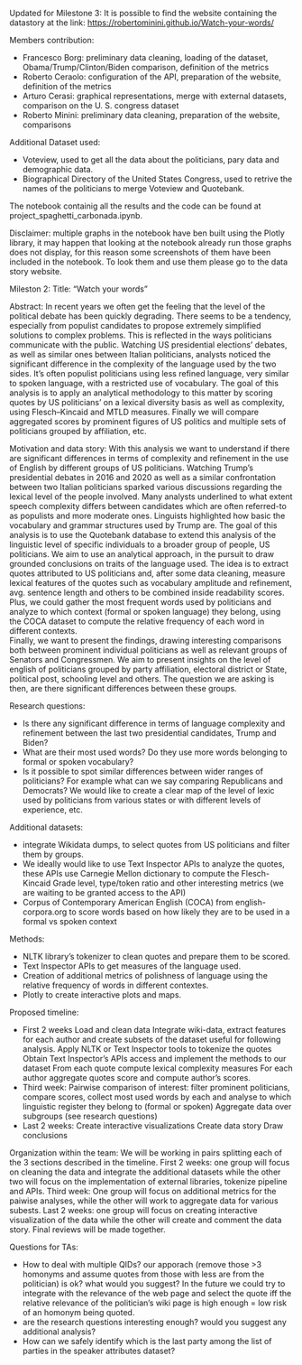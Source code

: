 Updated for Milestone 3:
It is possible to find the website containing the datastory at the link: https://robertominini.github.io/Watch-your-words/

Members contribution:
- Francesco Borg: preliminary data cleaning, loading of the dataset, Obama/Trump/Clinton/Biden comparison, definition of the metrics
- Roberto Ceraolo: configuration of the API, preparation of the website, definition of the metrics
- Arturo Cerasi: graphical representations, merge with external datasets, comparison on the U. S. congress dataset
- Roberto Minini: preliminary data cleaning, preparation of the website, comparisons

Additional Dataset used:
- Voteview, used to get all the data about the politicians, pary data and demographic data.
- Biographical Directory of the United States Congress, used to retrive the names of the politicians to merge Voteview and Quotebank.

The notebook containig all the results and the code can be found at project_spaghetti_carbonada.ipynb.

Disclaimer: multiple graphs in the notebook have ben built using the Plotly library, it may happen that looking at the notebook already run those graphs does not display, for this reason some screenshots of them have been included in the notebook. To look them and use them please go to the data story website.

Mileston 2:
Title: 
“Watch your words” 

Abstract:
In recent years we often get the feeling that the level of the political debate has been quickly degrading. There seems to be a tendency, especially from populist candidates to propose extremely simplified solutions to complex problems. This is reflected in the ways politicians communicate with the public. Watching US presidential elections’ debates, as well as similar ones between Italian politicians, analysts noticed the significant difference in the complexity of the language used by the two sides. It’s often populist politicians using less refined language, very similar to spoken language, with a restricted use of vocabulary. The goal of this analysis is to apply an analytical methodology to this matter by scoring quotes by US politicians’ on a lexical diversity basis as well as complexity, using Flesch–Kincaid and MTLD measures. Finally we will compare aggregated scores by prominent figures of US politics and multiple sets of politicians grouped by affiliation, etc. 

Motivation and data story:
With this analysis we want to understand if there are significant differences in terms of complexity and refinement in the use of English by different groups of US politicians. Watching Trump’s presidential debates in 2016 and 2020 as well as a similar confrontation between two Italian politicians sparked various discussions regarding the lexical level of the people involved. Many analysts underlined to what extent speech complexity differs between candidates which are often referred-to as populists and more moderate ones. Linguists highlighted how basic the vocabulary and grammar structures used by Trump are.
The goal of this analysis is to use the Quotebank database to extend this analysis of the linguistic level of specific individuals to a broader group of people, US politicians. We aim to use an analytical approach, in the pursuit to draw grounded conclusions on traits of the language used. The idea is to extract quotes attributed to US politicians and, after some data cleaning, measure lexical features of the quotes such as vocabulary amplitude and refinement, avg. sentence length and others to be combined inside readability scores. Plus, we could gather the most frequent words used by politicians and analyze to which context (formal or spoken language) they belong, using the COCA dataset to compute the relative frequency of each word in different contexts.  
Finally, we want to present the findings, drawing interesting comparisons both between prominent individual politicians as well as relevant groups of Senators and Congressmen. We aim to present insights on the level of english of politicians grouped by party affiliation, electoral district or State, political post, schooling level and others. The question we are asking is then, are there significant differences between these groups. 

Research questions:
- Is there any significant difference in terms of language complexity and refinement between the last two presidential candidates, Trump and Biden?
- What are their most used words? Do they use more words belonging to formal or spoken vocabulary?
- Is it possible to spot similar differences between wider ranges of politicians? For example what can we say comparing Republicans and Democrats? We would like to create a clear map of the level of lexic used by politicians from various states or with different levels of experience, etc. 

Additional datasets:
- integrate Wikidata dumps, to select quotes from US politicians and filter them by groups.
- We ideally would like to use Text Inspector APIs to analyze the quotes, these APIs use Carnegie Mellon dictionary to compute the Flesch-Kincaid Grade level, type/token ratio and other interesting metrics (we are waiting to be granted access to the API)
- Corpus of Contemporary American English (COCA) from english-corpora.org to score words based on how likely they are to be used in a formal vs spoken context

Methods:
- NLTK library’s tokenizer to clean quotes and prepare them to be scored.  
- Text Inspector APIs to get measures of the language used.
- Creation of additional metrics of polishness of language using the relative frequency of words in different contextes. 
- Plotly to create interactive plots and maps.

Proposed timeline:
- First 2 weeks
Load and clean data
Integrate wiki-data, extract features for each author and create subsets of the dataset useful for following analysis.
Apply NLTK or Text Inspector tools to tokenize the quotes
Obtain Text Inspector’s APIs access and implement the methods to our dataset
From each quote compute lexical complexity measures
For each author aggregate quotes score and compute author’s scores.
- Third week:
Pairwise comparison of interest: filter prominent politicians, compare scores, collect most used words by each and analyse to which linguistic register they belong to (formal or spoken)
Aggregate data over subgroups (see research questions)
- Last 2 weeks:
Create interactive visualizations 
Create data story
Draw conclusions

Organization within the team:
We will be working in pairs splitting each of the 3 sections described in the timeline. 
First 2 weeks: one group will focus on cleaning the data and integrate the additional datasets while the other two will focus on the implementation of external libraries, tokenize pipeline and APIs.
Third week: One group will focus on additional metrics for the paiwise analyses, while the other will work to aggregate data for various subests.
Last 2 weeks: one group will focus on creating interactive visualization of the data while the other will create and comment the data story. Final reviews will be made together.

Questions for TAs:
- How to deal with multiple QIDs? our apporach (remove those >3 homonyms and assume quotes from those with less are from the politician) is ok? what would you suggest? In the future we could try to integrate with the relevance of the web page and select the quote iff the relative relevance of the politician’s wiki page is high enough = low risk of an homonym being quoted.
- are the research questions interesting enough? would you suggest any additional analysis?
- How can we safely identify which is the last party among the list of parties in the speaker attributes dataset?

